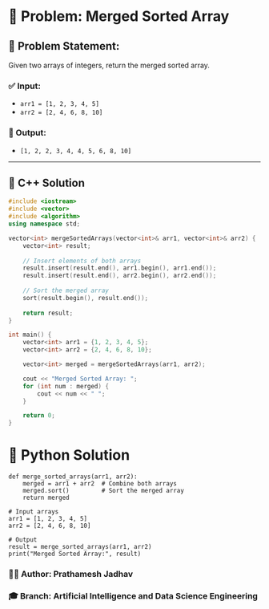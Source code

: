 # 🚀 Problem: Merged Sorted Array

## 📝 Problem Statement:
Given two arrays of integers, return the merged sorted array.

### ✅ Input:
- `arr1 = [1, 2, 3, 4, 5]`
- `arr2 = [2, 4, 6, 8, 10]`

### 🎯 Output:
- `[1, 2, 2, 3, 4, 4, 5, 6, 8, 10]`

---

## 🔹 C++ Solution

```cpp
#include <iostream>
#include <vector>
#include <algorithm>
using namespace std;

vector<int> mergeSortedArrays(vector<int>& arr1, vector<int>& arr2) {
    vector<int> result;
    
    // Insert elements of both arrays
    result.insert(result.end(), arr1.begin(), arr1.end());
    result.insert(result.end(), arr2.begin(), arr2.end());
    
    // Sort the merged array
    sort(result.begin(), result.end());
    
    return result;
}

int main() {
    vector<int> arr1 = {1, 2, 3, 4, 5};
    vector<int> arr2 = {2, 4, 6, 8, 10};

    vector<int> merged = mergeSortedArrays(arr1, arr2);

    cout << "Merged Sorted Array: ";
    for (int num : merged) {
        cout << num << " ";
    }

    return 0;
}
```
# 🔹 Python Solution
```
def merge_sorted_arrays(arr1, arr2):
    merged = arr1 + arr2  # Combine both arrays
    merged.sort()         # Sort the merged array
    return merged

# Input arrays
arr1 = [1, 2, 3, 4, 5]
arr2 = [2, 4, 6, 8, 10]

# Output
result = merge_sorted_arrays(arr1, arr2)
print("Merged Sorted Array:", result)
```
### 👨‍💻 Author: Prathamesh Jadhav
### 🎓 Branch: Artificial Intelligence and Data Science Engineering
